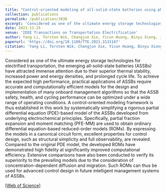 ```yaml
---
title: "Control-oriented modeling of all-solid-state batteries using physics-based equivalent circuits"
collection: publications
permalink: /publication/J030
excerpt: 'Considered as one of the ultimate energy storage technologies for electrified transportation, the emerging all-solid-state batteries (ASSBs) have attracted immense attention due to their superior thermal stability, increased power and energy densities, and prolonged cycle life. To achieve the expected high performance, practical applications of ASSBs require accurate and computationally efficient models for the design and implementation of many onboard management algorithms so that the ASSB safety, health, and cycling performance can be optimized under a wide range of operating conditions. A control-oriented modeling framework is thus established in this work by systematically simplifying a rigorous partial differential equation (PDE)-based model of the ASSBs developed from underlying electrochemical principles. Specifically, partial fraction expansion and moment matching (PFE-MM) are used to obtain ordinary differential equation-based reduced-order models (ROMs). By expressing the models in a canonical circuit form, excellent properties for control design, such as structural simplicity and full observability, are revealed. Compared to the original PDE model, the developed ROMs have demonstrated high fidelity at significantly improved computational efficiency. Extensive comparisons have also been conducted to verify its superiority to the prevailing models due to the consideration of concentration-dependent diffusion and migration. Such ROMs can thus be used for advanced control design in future intelligent management systems of ASSBs.'
date: 2021-11-25
venue: 'IEEE Transactions on Transportation Electrification'
author: Yang Li, Torsten Wik, Changjun Xie, Yicun Huang, Binyu Xiong, Jinrui Tang, and Changfu Zou
paperurl: 'https://doi.org/10.1109/TTE.2021.3131147'
citation: 'Yang Li, Torsten Wik, Changjun Xie, Yicun Huang, Binyu Xiong, Jinrui Tang, and Changfu Zou, &quot;Control-oriented modeling of all-solid-state batteries using physics-based equivalent circuits,&quot; <i>IEEE Transactions on Transportation Electrification</i>, vol. 8, no. 2, pp. 2080-2092, Aug. 2022, doi: 10.1109/TTE.2021.3131147.'
---
```


Considered as one of the ultimate energy storage technologies for electrified transportation, the emerging all-solid-state batteries (ASSBs) have attracted immense attention due to their superior thermal stability, increased power and energy densities, and prolonged cycle life. To achieve the expected high performance, practical applications of ASSBs require accurate and computationally efficient models for the design and implementation of many onboard management algorithms so that the ASSB safety, health, and cycling performance can be optimized under a wide range of operating conditions. A control-oriented modeling framework is thus established in this work by systematically simplifying a rigorous partial differential equation (PDE)-based model of the ASSBs developed from underlying electrochemical principles. Specifically, partial fraction expansion and moment matching (PFE-MM) are used to obtain ordinary differential equation-based reduced-order models (ROMs). By expressing the models in a canonical circuit form, excellent properties for control design, such as structural simplicity and full observability, are revealed. Compared to the original PDE model, the developed ROMs have demonstrated high fidelity at significantly improved computational efficiency. Extensive comparisons have also been conducted to verify its superiority to the prevailing models due to the consideration of concentration-dependent diffusion and migration. Such ROMs can thus be used for advanced control design in future intelligent management systems of ASSBs.

[[Web of Science](https://www.webofscience.com/wos/woscc/full-record/WOS:000804176000050)] 
